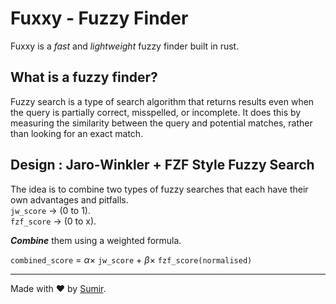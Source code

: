 # Fuxxy - Fuzzy Finder
Fuxxy is a *fast*  and *lightweight* fuzzy finder built in rust.

## What is a fuzzy finder?  
Fuzzy search is a type of search algorithm that returns results even when the query is partially correct, misspelled, or incomplete. It does this by measuring the similarity between the query and potential matches, rather than looking for an exact match.

## Design : Jaro-Winkler + FZF Style Fuzzy Search
The idea is to combine two types of fuzzy searches that each have their own advantages and pitfalls.  
`jw_score` -> (0 to 1).  
`fzf_score` -> (0 to x).  

***Combine*** them using a weighted formula.  

`combined_score` = $\alpha \times$ `jw_score` + $\beta \times$ `fzf_score(normalised)`


---

Made with ❤️  by [Sumir](https://github.com/sumirseth). 
